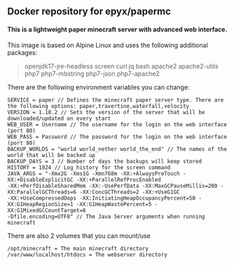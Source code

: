 ## Docker repository for epyx/papermc
#### This is a lightweight paper minecraft server with advanced web interface.

This image is based on Alpine Linux and uses the following additional packages:
> openjdk17-jre-headless screen curl jq bash apache2 apache2-utils php7 php7-mbstring php7-json php7-apache2

There are the following environment variables you can change:

```
SERVICE = paper // Defines the minecraft paper server type. There are the following options: paper,travertine,waterfall,velocity
VERSION = 1.18.2 // Sets the version of the server that will be downloaded/updated on every start
WEB_USER = Username // The username for the login on the web interface (port 80)
WEB_PASS = Password // The password for the login on the web interface (port 80)
BACKUP_WORLDS = "world world_nether world_the_end" // The names of the world that will be backed up
BACKUP_DAYS = 3 // Number of days the backups will keep stored
HISTORY = 1024 // Log history for the screen command
JAVA_ARGS = "-Xmx2G -Xms1G -Xmn768m -XX:+AlwaysPreTouch -XX:+DisableExplicitGC -XX:+ParallelRefProcEnabled
-XX:+PerfDisableSharedMem -XX:-UsePerfData -XX:MaxGCPauseMillis=200 -XX:ParallelGCThreads=6 -XX:ConcGCThreads=2 -XX:+UseG1GC
-XX:+UseCompressedOops -XX:InitiatingHeapOccupancyPercent=50 -XX:G1HeapRegionSize=1 -XX:G1HeapWastePercent=5 -XX:G1MixedGCCountTarget=8
-Dfile.encoding=UTF8" // The Java Server arguments when running minecraft
```

There are also 2 volumes that you can mount/use

```
/opt/minecraft = The main minecraft directory
/var/www/localhost/htdocs = The webserver directory
```
